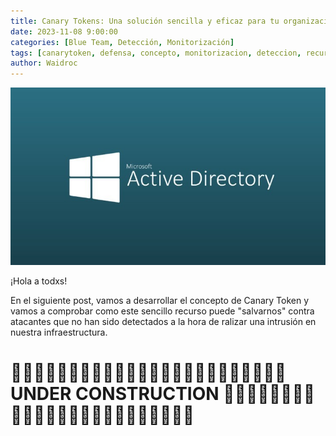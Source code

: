 ```yaml
---
title: Canary Tokens: Una solución sencilla y eficaz para tu organización.
date: 2023-11-08 9:00:00
categories: [Blue Team, Detección, Monitorización]
tags: [canarytoken, defensa, concepto, monitorizacion, deteccion, recurso, herramienta, tutorial]    
author: Waidroc
---
```


![TITULO!](/assets/img/2023-09-01/ad_titulo.jpg)


¡Hola a todxs! 

En el siguiente post, vamos a desarrollar el concepto de Canary Token y vamos a comprobar como este sencillo recurso puede "salvarnos" contra atacantes que no han sido detectados a la hora de ralizar una intrusión en nuestra infraestructura.










<h1>🚧🚧🚧🚧🚧🚧🚧🚧🚧🚧🚧🚧🚧🚧🚧🚧🚧🚧🚧🚧🚧🚧🚧🚧     UNDER CONSTRUCTION     🚧🚧🚧🚧🚧🚧🚧🚧🚧🚧🚧🚧🚧🚧🚧🚧🚧🚧🚧🚧🚧🚧🚧🚧</h1>  
